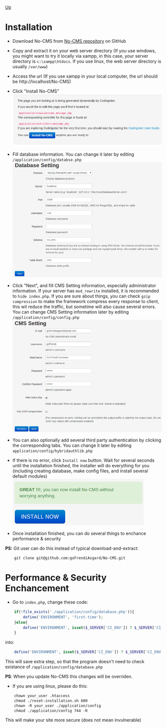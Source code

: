 [Up](../tutorial.md)

Installation
============

* Download No-CMS from [No-CMS repository](https://github.com/goFrendiAsgard/No-CMS) on GitHub

* Copy and extract it on your web server directory (If you use windows, you might want to try it locally via xampp, in this case, your server directory is `c:\xampp\htdocs`. If you use linux, the web server directory is usually `/var/www`)

* Access the url (If you use xampp in your local computer, the url should be http://localhost/No-CMS)

* Click "Install No-CMS"
  ![Install No-CMS button](images/user_installation_install_no_cms.png "Figure 1. Install No-CMS button")

* Fill database information. You can change it later by editing `/application/config/databse.php`
  ![Fill Database Information](images/user_installation_database_information.png "Figure 2. Fill Database Information")

* Click "Next", and fill CMS Setting information, especially administrator information. If your server has `mod_rewrite` installed, it is recommended to `hide index.php`. If you are sure about things, you can check `gzip compression` to make the framework compress every response to client, this wil reduce the traffic, but sometime will also cause several errors. You can change CMS Setting information later by editing `/application/config/config.php`
  ![Fill CMS Setting Information](images/user_installation_cms_setting.png "Figure 3. Fill CMS Setting")

* You can also optionally add several third party authentication by clicking the corresponding tabs. You can change it later by editing `application/config/hybridauthlib.php`

* If there is no error, click `Install now` button. Wait for several seconds until the installation finished, the installer will do everything for you (including creating database, make config files, and install several default modules)
  ![Install Now](images/user_installation_install_now.png "Figure 4. Install now button")

* Once installation finished, you can do several things to enchance performance & security

__PS:__ Git user can do this instead of typical download-and-extract:
```
    git clone git@github.com:goFrendiAsgard/No-CMS.git
```

Performance & Security Enchancement
===================================
* Go to `index.php`, change these code:
```php
    if(!file_exists('./application/config/database.php')){
        define('ENVIRONMENT', 'first-time');
    }else{
        define('ENVIRONMENT', isset($_SERVER['CI_ENV']) ? $_SERVER['CI_ENV'] : 'development');
    }
```
into:
```php
    define('ENVIRONMENT', isset($_SERVER['CI_ENV']) ? $_SERVER['CI_ENV'] : 'production');
```
This will save extra step, so that the program doesn't need to check existance of `/application/config/database.php`

__PS__: When you update No-CMS this changes will be overriden.

* If you are using linux, please do this:
```
    chown your_user .htaccess
    chmod ./reset-installation.sh 600
    chown -R your_user ./application/config
    chmod ./application/config 744 -R
```
This will make your site more secure (does not mean invulnerable)